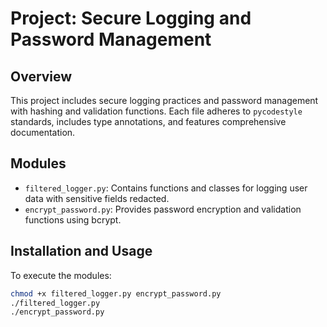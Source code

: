 # Project: Secure Logging and Password Management

## Overview
This project includes secure logging practices and password management with hashing and validation functions. Each file adheres to `pycodestyle` standards, includes type annotations, and features comprehensive documentation.

## Modules

- `filtered_logger.py`: Contains functions and classes for logging user data with sensitive fields redacted.
- `encrypt_password.py`: Provides password encryption and validation functions using bcrypt.

## Installation and Usage
To execute the modules:
```bash
chmod +x filtered_logger.py encrypt_password.py
./filtered_logger.py
./encrypt_password.py
